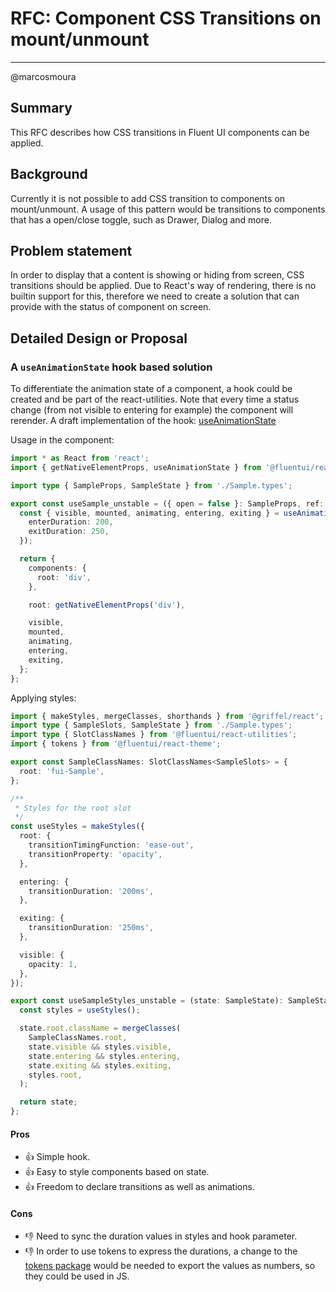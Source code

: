 # RFC: Component CSS Transitions on mount/unmount

<!--
An RFC can be anything. A question, a suggestion, a plan. The purpose of this template is to give some structure to help folks write successful RFCs. However, don't feel constrained by this template; use your best judgement.

Tips for writing a successful RFC:

- Simple plain words that make your point, fancy words obfuscate
- Try to stay concise, but don't gloss over important details
- Try to write a neutral problem statement, not one that motivates your desired solution
- Remember, "Writing is thinking". It's natural to realize new ideas while writing your proposal
-->

---

@marcosmoura

## Summary

This RFC describes how CSS transitions in Fluent UI components can be applied.

## Background

Currently it is not possible to add CSS transition to components on mount/unmount. A usage of this pattern would be transitions to components that has a open/close toggle, such as Drawer, Dialog and more.

## Problem statement

In order to display that a content is showing or hiding from screen, CSS transitions should be applied. Due to React's way of rendering, there is no builtin support for this, therefore we need to create a solution that can provide with the status of component on screen.

## Detailed Design or Proposal

### A `useAnimationState` hook based solution

To differentiate the animation state of a component, a hook could be created and be part of the react-utilities. Note that every time a status change (from not visible to entering for example) the component will rerender. A draft implementation of the hook: [useAnimationState](https://github.com/marcosmoura/fluentui/blob/marcosmoura/feat/drawer-component/packages/react-components/react-drawer/src/components/Drawer/useAnimationState.ts)

Usage in the component:

```ts
import * as React from 'react';
import { getNativeElementProps, useAnimationState } from '@fluentui/react-utilities';

import type { SampleProps, SampleState } from './Sample.types';

export const useSample_unstable = ({ open = false }: SampleProps, ref: React.Ref<HTMLElement>): SampleState => {
  const { visible, mounted, animating, entering, exiting } = useAnimationState(open, {
    enterDuration: 200,
    exitDuration: 250,
  });

  return {
    components: {
      root: 'div',
    },

    root: getNativeElementProps('div'),

    visible,
    mounted,
    animating,
    entering,
    exiting,
  };
};
```

Applying styles:

```ts
import { makeStyles, mergeClasses, shorthands } from '@griffel/react';
import type { SampleSlots, SampleState } from './Sample.types';
import type { SlotClassNames } from '@fluentui/react-utilities';
import { tokens } from '@fluentui/react-theme';

export const SampleClassNames: SlotClassNames<SampleSlots> = {
  root: 'fui-Sample',
};

/**
 * Styles for the root slot
 */
const useStyles = makeStyles({
  root: {
    transitionTimingFunction: 'ease-out',
    transitionProperty: 'opacity',
  },

  entering: {
    transitionDuration: '200ms',
  },

  exiting: {
    transitionDuration: '250ms',
  },

  visible: {
    opacity: 1,
  },
});

export const useSampleStyles_unstable = (state: SampleState): SampleState => {
  const styles = useStyles();

  state.root.className = mergeClasses(
    SampleClassNames.root,
    state.visible && styles.visible,
    state.entering && styles.entering,
    state.exiting && styles.exiting,
    styles.root,
  );

  return state;
};
```

#### Pros

- 👍 Simple hook.
- 👍 Easy to style components based on state.
- 👍 Freedom to declare transitions as well as animations.

#### Cons

- 👎 Need to sync the duration values in styles and hook parameter.
- 👎 In order to use tokens to express the durations, a change to the [tokens package](https://github.com/microsoft/fluentui/blob/master/packages/tokens/src/global/durations.ts) would be needed to export the values as numbers, so they could be used in JS.
